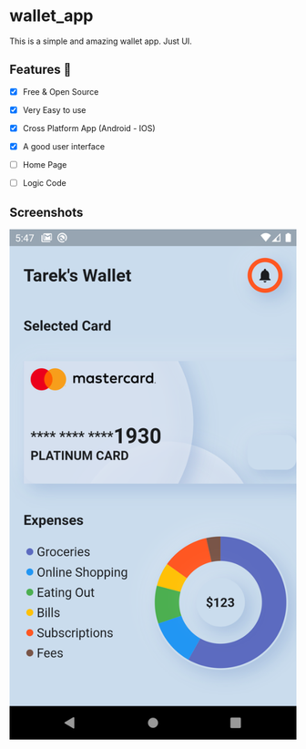 # wallet_app
 This is a simple and amazing wallet app. Just UI.
 
 ## Features :dart:
 * [x] Free & Open Source
 * [x] Very Easy to use
 * [x] Cross Platform App (Android - IOS)
 * [x] A good user interface
 * [ ] Home Page
 * [ ] Logic Code
 

## Screenshots

![](assets/images/screen.png)

